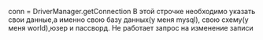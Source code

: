 conn = DriverManager.getConnection В этой строчке необходимо указать свои данные,а именно свою базу данных(у меня mysql),
свою схему(у меня world),юзер и пассворд. Не работает запрос на изменение записи 
